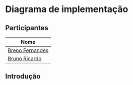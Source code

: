 # Diagrama de implementação

## Participantes

| Nome                      |
|---------------------------|
| [Breno Fernandes](https://github.com/brenofrds) |
| [Bruno Ricardo](https://github.com/EhOBruno)   |

## Introdução


